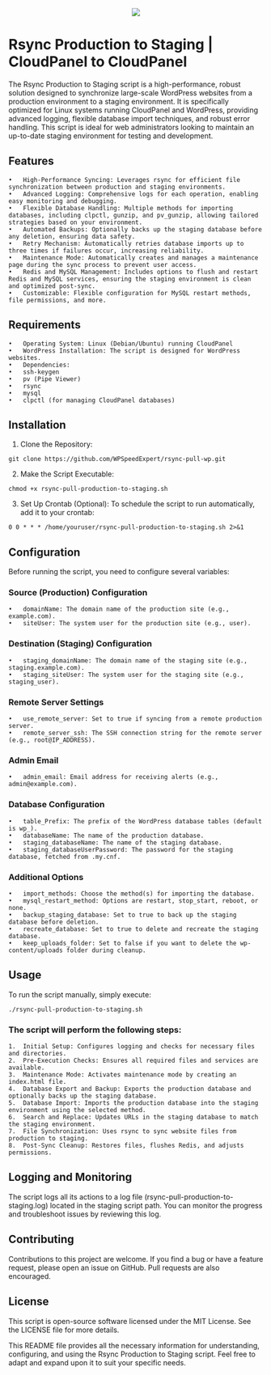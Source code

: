 <p align="center">
  <a href="https://wpspeedexpert.com/" target="_blank">
    <img src="https://wpspeedexpert.com/wp-content/uploads/2024/06/wpspeedexpert-dark-light-grey-400.webp">
  </a>
</p>

# Rsync Production to Staging | CloudPanel to CloudPanel
The Rsync Production to Staging script is a high-performance, robust solution designed to synchronize large-scale WordPress websites from a production environment to a staging environment. It is specifically optimized for Linux systems running CloudPanel and WordPress, providing advanced logging, flexible database import techniques, and robust error handling. This script is ideal for web administrators looking to maintain an up-to-date staging environment for testing and development.

## Features
	•	High-Performance Syncing: Leverages rsync for efficient file synchronization between production and staging environments.
	•	Advanced Logging: Comprehensive logs for each operation, enabling easy monitoring and debugging.
	•	Flexible Database Handling: Multiple methods for importing databases, including clpctl, gunzip, and pv_gunzip, allowing tailored strategies based on your environment.
	•	Automated Backups: Optionally backs up the staging database before any deletion, ensuring data safety.
	•	Retry Mechanism: Automatically retries database imports up to three times if failures occur, increasing reliability.
	•	Maintenance Mode: Automatically creates and manages a maintenance page during the sync process to prevent user access.
	•	Redis and MySQL Management: Includes options to flush and restart Redis and MySQL services, ensuring the staging environment is clean and optimized post-sync.
	•	Customizable: Flexible configuration for MySQL restart methods, file permissions, and more.

## Requirements

	•	Operating System: Linux (Debian/Ubuntu) running CloudPanel
	•	WordPress Installation: The script is designed for WordPress websites.
	•	Dependencies:
	•	ssh-keygen
	•	pv (Pipe Viewer)
	•	rsync
	•	mysql
	•	clpctl (for managing CloudPanel databases)

## Installation

1.	Clone the Repository:
```
git clone https://github.com/WPSpeedExpert/rsync-pull-wp.git
```

2.	Make the Script Executable:
```
chmod +x rsync-pull-production-to-staging.sh
```

3.  Set Up Crontab (Optional):
To schedule the script to run automatically, add it to your crontab:
```
0 0 * * * /home/youruser/rsync-pull-production-to-staging.sh 2>&1
```

## Configuration

Before running the script, you need to configure several variables:

### Source (Production) Configuration

	•	domainName: The domain name of the production site (e.g., example.com).
	•	siteUser: The system user for the production site (e.g., user).

### Destination (Staging) Configuration

	•	staging_domainName: The domain name of the staging site (e.g., staging.example.com).
	•	staging_siteUser: The system user for the staging site (e.g., staging_user).

### Remote Server Settings

	•	use_remote_server: Set to true if syncing from a remote production server.
	•	remote_server_ssh: The SSH connection string for the remote server (e.g., root@IP_ADDRESS).

### Admin Email

	•	admin_email: Email address for receiving alerts (e.g., admin@example.com).

### Database Configuration

	•	table_Prefix: The prefix of the WordPress database tables (default is wp_).
	•	databaseName: The name of the production database.
	•	staging_databaseName: The name of the staging database.
	•	staging_databaseUserPassword: The password for the staging database, fetched from .my.cnf.

### Additional Options

	•	import_methods: Choose the method(s) for importing the database.
	•	mysql_restart_method: Options are restart, stop_start, reboot, or none.
	•	backup_staging_database: Set to true to back up the staging database before deletion.
	•	recreate_database: Set to true to delete and recreate the staging database.
	•	keep_uploads_folder: Set to false if you want to delete the wp-content/uploads folder during cleanup.

## Usage

To run the script manually, simply execute:
```
./rsync-pull-production-to-staging.sh
```
### The script will perform the following steps:

	1.	Initial Setup: Configures logging and checks for necessary files and directories.
	2.	Pre-Execution Checks: Ensures all required files and services are available.
	3.	Maintenance Mode: Activates maintenance mode by creating an index.html file.
	4.	Database Export and Backup: Exports the production database and optionally backs up the staging database.
	5.	Database Import: Imports the production database into the staging environment using the selected method.
	6.	Search and Replace: Updates URLs in the staging database to match the staging environment.
	7.	File Synchronization: Uses rsync to sync website files from production to staging.
	8.	Post-Sync Cleanup: Restores files, flushes Redis, and adjusts permissions.

## Logging and Monitoring

The script logs all its actions to a log file (rsync-pull-production-to-staging.log) located in the staging script path. You can monitor the progress and troubleshoot issues by reviewing this log.

## Contributing

Contributions to this project are welcome. If you find a bug or have a feature request, please open an issue on GitHub. Pull requests are also encouraged.

## License

This script is open-source software licensed under the MIT License. See the LICENSE file for more details.

This README file provides all the necessary information for understanding, configuring, and using the Rsync Production to Staging script. Feel free to adapt and expand upon it to suit your specific needs.
